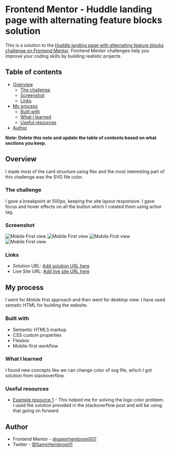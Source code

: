 # Frontend Mentor - Huddle landing page with alternating feature blocks solution

This is a solution to the [Huddle landing page with alternating feature blocks challenge on Frontend Mentor](https://www.frontendmentor.io/challenges/huddle-landing-page-with-alternating-feature-blocks-5ca5f5981e82137ec91a5100). Frontend Mentor challenges help you improve your coding skills by building realistic projects. 

## Table of contents

- [Overview](#overview)
  - [The challenge](#the-challenge)
  - [Screenshot](#screenshot)
  - [Links](#links)
- [My process](#my-process)
  - [Built with](#built-with)
  - [What I learned](#what-i-learned)
  - [Useful resources](#useful-resources)
- [Author](#author)


**Note: Delete this note and update the table of contents based on what sections you keep.**

## Overview
  I made most of the card structure using flex and the most interesting part of this challenge was the SVG file color. 

### The challenge

I gave a breakpoint at 500px, keeping the site layout responsive. I gave focus and hover effects on all the button which I created them using achor tag.

### Screenshot

![Mobile First view](./ss/SS_header.png)
![Mobile First view](./ss/SS_mid1.png)
![Mobile First view](./ss/SS_mid1.png)
![Mobile First view](./ss/SS_footer.png)



### Links

- Solution URL: [Add solution URL here](https://your-solution-url.com)
- Live Site URL: [Add live site URL here](https://your-live-site-url.com)

## My process
  I went for Mobile first approach and then went for desktop view. I have used sematic HTML for building the website.

### Built with

- Semantic HTML5 markup
- CSS custom properties
- Flexbox
- Mobile-first workflow


### What I learned

I found new concepts like we can change color of svg file, which I got solution from stackoverflow. 



### Useful resources

- [Example resource 1](https://stackoverflow.com/questions/22252472/how-to-change-the-color-of-an-svg-element#53336754) - This helped me for solving the logo color problem. I used the solution provided in the stackoverflow post and will be using that going on forward.


## Author


- Frontend Mentor - [@samirhembrom007](https://www.frontendmentor.io/profile/samirhembrom007)
- Twitter - [@SamirHembrom11](https://twitter.com/SamirHembrom11)



